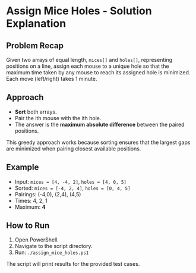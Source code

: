 # Assign Mice Holes - Solution Explanation

## Problem Recap
Given two arrays of equal length, `mices[]` and `holes[]`, representing positions on a line, assign each mouse to a unique hole so that the maximum time taken by any mouse to reach its assigned hole is minimized. Each move (left/right) takes 1 minute.

## Approach
- **Sort** both arrays.
- Pair the ith mouse with the ith hole.
- The answer is the **maximum absolute difference** between the paired positions.

This greedy approach works because sorting ensures that the largest gaps are minimized when pairing closest available positions.

## Example
- Input: `mices = [4, -4, 2]`, `holes = [4, 0, 5]`
- Sorted: `mices = [-4, 2, 4]`, `holes = [0, 4, 5]`
- Pairings: (-4,0), (2,4), (4,5)
- Times: 4, 2, 1
- Maximum: **4**

## How to Run
1. Open PowerShell.
2. Navigate to the script directory.
3. Run: `./assign_mice_holes.ps1`

The script will print results for the provided test cases.
